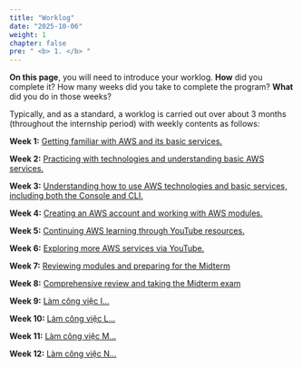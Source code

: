 ```yaml
---
title: "Worklog"
date: "2025-10-06"
weight: 1
chapter: false
pre: " <b> 1. </b> "
---
```


**On this page**, you will need to introduce your worklog. **How** did you complete it? How many weeks did you take to complete the program? **What** did you do in those weeks?

Typically, and as a standard, a worklog is carried out over about 3 months (throughout the internship period) with weekly contents as follows:

**Week 1:** [Getting familiar with AWS and its basic services.](1.1-week1/)

**Week 2:** [Practicing with technologies and understanding basic AWS services.](1.2-week2/)

**Week 3:** [Understanding how to use AWS technologies and basic services, including both the Console and CLI.](1.3-week3/)

**Week 4:** [Creating an AWS account and working with AWS modules.](1.4-week4/)

**Week 5:** [Continuing AWS learning through YouTube resources.](1.5-week5/)

**Week 6:** [Exploring more AWS services via YouTube.](1.6-week6/)

**Week 7:** [Reviewing modules and preparing for the Midterm](1.7-week7/)

**Week 8:** [Comprehensive review and taking the Midterm exam](1.8-week8/)

**Week 9:** [Làm công việc I...](1.9-week9/)

**Week 10:** [Làm công việc L...](1.10-week10/)

**Week 11:** [Làm công việc M...](1.11-week11/)

**Week 12:** [Làm công việc N...](1.12-week12/)